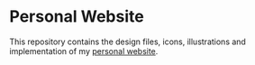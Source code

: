 # Personal Website

This repository contains the design files, icons, illustrations and implementation of my [personal website](https://radusofron.netlify.app).
